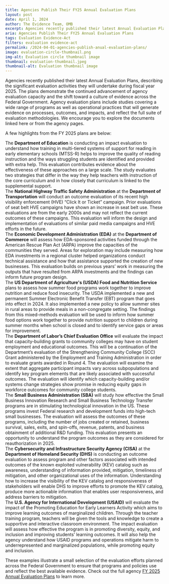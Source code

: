 ```yaml
---
title: Agencies Publish Their FY25 Annual Evaluation Plans
layout: post
date: April 1, 2024
author: The Evidence Team, OMB
excerpt: Agencies recently published their latest Annual Evaluation Plans, describing the significant evaluation activities they will undertake during fiscal year 2025...
aria: Agencies Publish Their FY25 Annual Evaluation Plans
tags: Evaluation Evidence-Act
filters: evaluation evidence-act
permalink: /2024-04-01-agencies-publish-anual-evaluation-plans/
image: evaluation-circle-thumbnail.png
img-alt: Evaluation circle thumbnail image
thumbnail: evaluation-thumbnail.jpeg
thumbnail-alt: Evaluation thumbnail image
---
```


Agencies recently published their latest Annual Evaluation Plans, describing the significant evaluation activities they will undertake during fiscal year 2025. The plans demonstrate the continued advancement of agency evaluation capacity and the shift toward a culture of evidence across the Federa</strong>l Government. Agency evaluation plans include studies covering a wide range of programs as well as operational practices that will generate evidence on processes, outcomes, and impacts, and reflect the full suite of evaluation methodologies. We encourage you to explore the documents linked here or from the agency pages.

A few highlights from the FY 2025 plans are below:

<div class="agency-quote-1">
    The <strong>Department of Education</strong> is conducting an impact evaluation to understand how training in multi-tiered systems of support for reading in early elementary schools (MTSS-R) helps to improve the quality of reading instruction and the ways struggling students are identified and provided with extra help. This evaluation contributes evidence about the effectiveness of these approaches on a large scale. The study evaluates two strategies that differ in the way they help teachers with instruction of the core curriculum and in how closely that curriculum is linked to the supplemental support.
</div>

<div class="agency-quote-2">
    The <strong>National Highway Traffic Safety Administration</strong> at the <strong>Department of Transportation</strong> will conduct an outcome evaluation of its recent high visibility enforcement (HVE) “Click It or Ticket” campaign. Prior evaluations of seat belt HVE campaigns have shown an increase in seat belt use. These evaluations are from the early 2000s and may not reflect the current outcomes of these campaigns. This evaluation will inform the design and implementation of evaluations of similar paid media campaigns and HVE efforts in the future. 
</div>

<div class="agency-quote-3">
    The <strong>Economic Development Administration (EDA)</strong> at the <strong>Department of Commerce</strong> will assess how EDA-sponsored activities funded through the American Rescue Plan Act (ARPA) improve the capacities of the communities they served. Areas for exploration may include measuring how EDA investments in a regional cluster helped organizations conduct technical assistance and how that assistance supported the creation of new businesses. This evaluation builds on previous years’ work in measuring the outputs that have resulted from ARPA investments and the findings can inform future program design. 
</div>

<div class="agency-quote-4">
    The <strong>US Department of Agriculture's (USDA) Food and Nutrition Service</strong> plans to assess how summer food programs work together to improve nutrition and reduce food insecurity. The USDA implemented a new and permanent Summer Electronic Benefit Transfer (EBT) program that goes into effect in 2024. It also implemented a new policy to allow summer sites in rural areas to provide meals in a non-congregate setting. The findings from this mixed-methods evaluation will be used to inform how summer food options work together to provide nutrition support to children during summer months when school is closed and to identify service gaps or areas for improvement. 
</div>

<div class="agency-quote-5">
    The <strong>Department of Labor’s Chief Evaluation Office</strong> will evaluate the impact that capacity-building grants to community colleges may have on student employment and educational outcomes. This will be a continuation of the Department’s evaluation of the Strengthening Community College (SCC) Grant administered by the Employment and Training Administration in order to evaluate grants awarded in Round 4. The evaluation will examine the extent that aggregate participant impacts vary across subpopulations and identify key program elements that are likely associated with successful outcomes. The evaluation will identify which capacity-building and/or systems change strategies show promise in reducing equity gaps in workforce outcomes for community college students. 
</div>

<div class="agency-quote-6">
    The <strong>Small Business Administration (SBA)</strong> will study how effective the Small Business Innovation Research and Small Business Technology Transfer programs are in stimulating technological innovation in the US. These programs invest Federal research and development funds into high-tech small businesses. The evaluation will assess the outcomes of these programs, including the number of jobs created or retained, business survival, sales, exits, and spin-offs, revenue, patents, and business obtainment of additional R&D funding. This evaluation presents an opportunity to understand the program outcomes as they are considered for reauthorization in 2025.
</div>

<div class="agency-quote-3">
    The <strong>Cybersecurity and Infrastructure Security Agency (CISA)</strong> at the <strong>Department of Homeland Security (DHS)</strong> is conducting an outcome evaluation to assess program and other factors associated with intended outcomes of the known exploited vulnerability (KEV) catalog such as awareness, understanding of information provided, mitigation, timeliness of mitigation, and other organizational uses of the information. Understanding how to increase the visibility of the KEV catalog and responsiveness of stakeholders will enable DHS to improve efforts to promote the KEV catalog, produce more actionable information that enables user responsiveness, and address barriers to mitigation. 
</div>

<div class="agency-quote-4">
    The <strong>U.S. Agency for International Development (USAID)</strong> will evaluate the impact of the Promoting Education for Early Learners Activity which aims to improve learning outcomes of marginalized children. Through the teacher training program, teachers will be given the tools and knowledge to create a supportive and interactive classroom environment. The impact evaluation will assess how effective the program is in promoting diversity, equity, and inclusion and improving students’ learning outcomes. It will also help the agency understand how USAID programs and operations mitigate harm to underrepresented and marginalized populations, while promoting equity and inclusion. 
</div>

These examples illustrate a small selection of the evaluation efforts planned across the Federal Government to ensure that programs and policies use and reflect the best available evidence. Check out the full agency [FY 2025 Annual Evaluation Plans]({{site.baseurl}}/evidence-plans/annual-evaluation-plan/) to learn more. 
